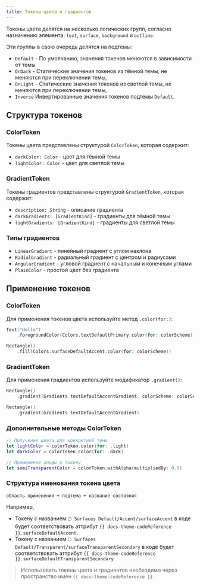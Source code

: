 ```yaml
---
title: Токены цвета и градиентов
---
```


Токены цвета делятся на несколько логических групп, согласно назначению элемента: `text`, `surface`, `background` и `outline`.

Эти группы в свою очередь делятся на подтемы:
- `Default` - По умолчанию, значения токенов меняются в зависимости от темы
- `OnDark` - Статические значения токенов из тёмной темы, не меняются при переключении темы,
- `OnLight` - Статические значения токенов из светлой темы, не меняются при переключении темы,
- `Inverse` Инвертированные значения токенов подтемы `Default`.

## Структура токенов

### ColorToken
Токены цвета представлены структурой `ColorToken`, которая содержит:
- `darkColor: Color` - цвет для тёмной темы
- `lightColor: Color` - цвет для светлой темы

### GradientToken
Токены градиентов представлены структурой `GradientToken`, которая содержит:
- `description: String` - описание градиента
- `darkGradients: [GradientKind]` - градиенты для тёмной темы
- `lightGradients: [GradientKind]` - градиенты для светлой темы

### Типы градиентов
- `LinearGradient` - линейный градиент с углом наклона
- `RadialGradient` - радиальный градиент с центром и радиусами
- `AngularGradient` - угловой градиент с начальным и конечным углами
- `PlainColor` - простой цвет без градиента

## Применение токенов

### ColorToken

Для применения токенов цвета используйте метод `.color(for:)`:
```swift
Text("Hello")
    .foregroundColor(Colors.textDefaultPrimary.color(for: colorScheme))
```

```swift
Rectangle()
    .fill(Colors.surfaceDefaultAccent.color(for: colorScheme))
```

### GradientToken

Для применения градиентов используйте модификатор `.gradient()`:
```swift
Rectangle()
    .gradient(Gradients.textDefaultAccentGradient, colorScheme: colorScheme)
```

```swift
Rectangle()
    .gradient(Gradients.textDefaultAccentGradient)
```

### Дополнительные методы ColorToken

```swift
// Получение цвета для конкретной темы
let lightColor = colorToken.color(for: .light)
let darkColor = colorToken.color(for: .dark)

// Применение альфы к токену
let semiTransparentColor = colorToken.withAlpha(multipliedBy: 0.5)
```

### Структура именования токена цвета
```
область применения + подтема + название состояния
```

Например,
- Токену с названием `🌕 Surfaces Default/Accent/surfaceAccent` в коде будет соответствовать аттрибут `{{ docs-theme-codeReference }}.surfaceDefaultAccent`.
- Токену c названием `🌕 Surfaces Default/Transparent/surfaceTransparentSecondary` в коде будет соответствовать аттрибут `{{ docs-theme-codeReference }}.surfaceDefaultTransparentSecondary`

>Использовать токены цвета и градиентов необходимо через пространство имен `{{ docs-theme-codeReference }}`.